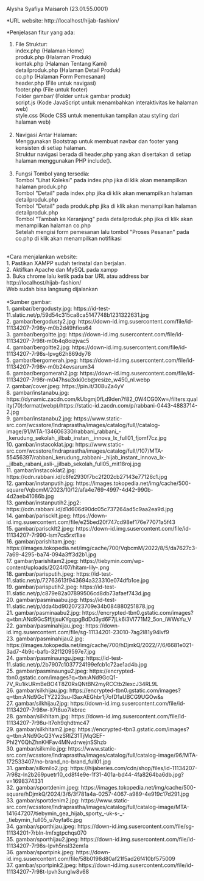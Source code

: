 Alysha Syafiya Maisaroh (23.01.55.0001)

*URL website: http://localhost/hijab-fashion/

*Penjelasan fitur yang ada:
1. File Struktur:
    <br />index.php (Halaman Home)
    <br />produk.php (Halaman Produk)
    <br />kontak.php (Halaman Tentang Kami)
    <br />detailproduk.php (Halaman Detail Produk)
    <br />co.php (Halaman Form Pemesanan)
    <br />header.php (File untuk navigasi)
    <br />footer.php (File untuk footer)
    <br />Folder gambar/ (Folder untuk gambar produk)
    <br />script.js (Kode JavaScript untuk menambahkan interaktivitas ke halaman web)
    <br />style.css (Kode CSS untuk menentukan tampilan atau styling dari halaman web)
    <br />
   <br />
2. Navigasi Antar Halaman:
    <br />Menggunakan Bootstrap untuk membuat navbar dan footer yang konsisten di setiap halaman.
    <br />Struktur navigasi berada di header.php yang akan disertakan di setiap halaman menggunakan PHP include().
    <br />
     <br />
3. Fungsi Tombol yang tersedia:
    <br />Tombol "Lihat Koleksi" pada index.php jika di klik akan menampilkan halaman produk.php
    <br />Tombol "Detail" pada index.php jika di klik akan menampilkan halaman detailproduk.php
    <br />Tombol "Detail" pada produk.php jika di klik akan menampilkan halaman detailproduk.php
    <br />Tombol "Tambah ke Keranjang" pada detailproduk.php jika di klik akan menampilkan halaman co.php
    <br />Setelah mengisi form pemesanan lalu tombol "Proses Pesanan" pada co.php di klik akan menampilkan notifikasi
 <br />
*Cara menjalankan website:
 <br />1. Pastikan XAMPP sudah terinstal dan berjalan.
 <br />2. Aktifkan Apache dan MySQL pada xampp
 <br />3. Buka chrome lalu ketik pada bar URL atau address bar http://localhost/hijab-fashion/
 <br />Web sudah bisa langsung dijalankan
 <br />
<br />
*Sumber gambar:
 <br />1. gambar/bergodusty.jpg: https://id-test-11.slatic.net/p/59d54c315ca8ca5147748b1231322631.jpg
 <br />2. gambar/bergodusty2.jpg: https://down-id.img.susercontent.com/file/id-11134207-7r98y-m0b2d49hfios64
 <br />3. gambar/bergoltte.jpg: https://down-id.img.susercontent.com/file/id-11134207-7r98t-m0b4q8oizjvac5
 <br />4. gambar/bergoltte2.jpg: https://down-id.img.susercontent.com/file/id-11134207-7r98s-lpvg62h869dy76
 <br />5. gambar/bergomerah.jpeg: https://down-id.img.susercontent.com/file/id-11134207-7r98v-m0b24evsarum34
 <br />6. gambar/bergomerah2.jpg: https://down-id.img.susercontent.com/file/id-11134207-7r98r-m047hsu3xki0cb@resize_w450_nl.webp
 <br />7. gambar/cover.jpeg: https://pin.it/308uZa4yV
 <br />8. gambar/instanabu.jpg: https://dynamic.zacdn.com/kUbgmj0fLd9den7f82_0W4CG0Xw=/filters:quality(70):format(webp)/https://static-id.zacdn.com/p/rabbani-0443-4883714-2.jpg
 <br />9. gambar/instanabu2.jpg: https://www.static-src.com/wcsstore/Indraprastha/images/catalog/full//catalog-image/91/MTA-134606330/rabbani_rabbani_-_kerudung_sekolah_jilbab_instan__innova_lx_full01_fjomf7cz.jpg
 <br />10. gambar/instacoklat.jpg: https://www.static-src.com/wcsstore/Indraprastha/images/catalog/full//107/MTA-55456397/rabbani_kerudung_rabbani-_hijab_instant_innova_lx-_jilbab_rabani_asli-_jilbab_sekolah_full05_mit18roj.jpg
 <br />11. gambar/instacoklat2.jpg: https://cdn.rabbani.id/c8fe2930f7bc2f202cb27143e77126c1.jpg
 <br />12. gambar/instanputih.jpg: https://images.tokopedia.net/img/cache/500-square/VqbcmM/2023/10/12/afa4e769-4997-4d42-990b-4d2aeb41086b.jpg
 <br />13. gambar/instanputih2.jpg2: https://cdn.rabbani.id/d1d606d90dc05c737264ad5c9aa2ea9d.jpg
 <br />14. gambar/pariscklt.jpeg: https://down-id.img.susercontent.com/file/e25bed20f747cd98ef176e77071a5f43
 <br />15. gambar/pariscklt2.jpeg: https://down-id.img.susercontent.com/file/id-11134207-7r990-lsm7cs5rxt1lae 
 <br />16. gambar/parishitam.jpeg: https://images.tokopedia.net/img/cache/700/VqbcmM/2022/8/5/da7627c3-7a69-4295-ba74-094a3ff3d2b1.jpg
 <br />17. gambar/parishitam2.jpeg: https://tiebymin.com/wp-content/uploads/2024/07/hitam-lily-.png
 <br />18. gambar/parisputih.jpeg: https://id-test-11.slatic.net/p/72763613f943694a323310e074dfb1ce.jpg
 <br />19. gambar/parisputih2.jpeg: https://id-test-11.slatic.net/p/c879e82a07899506cd8db73afaef743d.jpg
 <br />20. gambar/pasminaabu.jpg: https://id-test-11.slatic.net/p/dda4bd9020723709e34b084880251878.jpg
 <br />21. gambar/pasminaabu2.jpg: https://encrypted-tbn0.gstatic.com/images?q=tbn:ANd9GcSffjtjsuKYgqpgBdDd3yd6F7jLk6i3Vl771M2_5on_iWWsYu_V
 <br />22. gambar/pasminahijau.jpeg: https://down-id.img.susercontent.com/file/sg-11134201-23010-7ag2l81y94lvf9
 <br />23. gambar/pasminahijau2.jpg: https://images.tokopedia.net/img/cache/700/hDjmkQ/2022/7/6/6681e021-3ad7-4b9c-bafb-32f1209597e7.jpg
 <br />24. gambar/pasminaungu.jpeg: https://id-test-11.slatic.net/p/2b7907c1037724199efcb1c72ae1ad4b.jpg
 <br />25. gambar/pasminaungu2.jpeg: https://encrypted-tbn0.gstatic.com/images?q=tbn:ANd9GcQ1-7V_Ru1ikURmBeBO4T8Z0RsQNtBN2myRCCtb2IexcJ34RL9L
 <br />26. gambar/silkhijau.jpg: https://encrypted-tbn0.gstatic.com/images?q=tbn:ANd9GcTYZ223su-I3axAEGhbr1j7ofD1aUBCG9UGOw&s
 <br />27. gambar/silkhijau2jpg: https://down-id.img.susercontent.com/file/id-11134207-7r98w-lt7t8uo7lkbrec
 <br />28. gambar/silkhitam.jpg: https://down-id.img.susercontent.com/file/id-11134207-7r98u-lt7oh9qhdtmc47
 <br />29. gambar/silkhitam2.jpeg: https://encrypted-tbn3.gstatic.com/images?q=tbn:ANd9GcQ3YwzSRlZ31TjMqGEF-PhI2Y0QhZhnKHFav4MNvdrwejnSShzb
 <br />30. gambar/silkmilo.jpg: https://www.static-src.com/wcsstore/Indraprastha/images/catalog/full/catalog-image/96/MTA-172533407/no-brand_no-brand_full01.jpg
 <br />31. gambar/silkmilo2.jpg: https://hijaberies.com/cdn/shop/files/id-11134207-7r98z-ln2b269puetr10_cd8f4e9e-1f31-401a-bd44-4fa8264ba6db.jpg?v=1698374331
 <br />32. gambar/sportdenim.jpeg: https://images.tokopedia.net/img/cache/500-square/hDjmkQ/2024/3/6/3f781a4a-0257-4067-a989-4e919c17d291.jpg
 <br />33. gambar/sportdenim2.jpg: https://www.static-src.com/wcsstore/Indraprastha/images/catalog/full/catalog-image/MTA-141647207/tiebymin_gea_hijab_sporty_-uk-s-_-_tiebymin_full05_u7oyfa6c.jpg
 <br />34. gambar/sporthijau.jpeg: https://down-id.img.susercontent.com/file/sg-11134201-7rbln-lmfxgtpchqs070
 <br />35. gambar/sporthijau2.jpeg: https://down-id.img.susercontent.com/file/id-11134207-7r98s-lpvh5nsl32em1a
 <br />36. gambar/sportpink.jpeg: https://down-id.img.susercontent.com/file/58b0198d80af21f5ad26f410bf575009
 <br />37. gambar/sportpink2.jpeg: https://down-id.img.susercontent.com/file/id-11134207-7r98t-lpvh3unglw8v68
